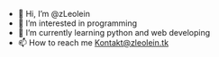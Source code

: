 - 👋 Hi, I’m @zLeolein
- 👀 I’m interested in programming
- 🌱 I’m currently learning python and web developing
- 📫 How to reach me Kontakt@zleolein.tk
